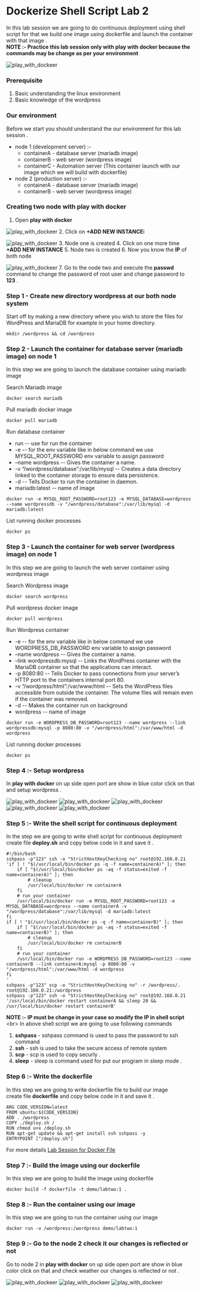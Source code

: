 # Dockerize Shell Script Lab 2
In this lab session we are going to do continuous deployment using shell script for that we build one image using dockerfile and launch the container with that image .<br/>
**NOTE :- Practice this lab session only with play with docker because the commands may be change as per your environment**

![play_with_dockeer](../images/labs_required/1.png)
### Prerequisite
1. Basic understanding the linux environment
2. Basic knowledge of the wordpress 
### Our environment
Before we start you should understand the our environment for this lab session . <br/>
- node 1 (development server) :-
	- containerA - database server (mariadb image)
	- containerB - web server (wordpress image)
	- containerC - Automation server (This container launch with our image which we will build with dockerfile)
- node 2 (production server) :-
	- containerA - database server (mariadb image)
	- containerB - web server (wordpress image)
### Creating two node with play with docker
1. Open **play with docker** 

![play_with_dockeer](../images/labs_required/1.png)
2. Click on **+ADD NEW INSTANCE**i

![play_with_dockeer](../images/labs_required/2.png)
3. Node one is created 
4. Click on one more time **+ADD NEW INSTANCE**
5. Node two is created 
6. Now you know the **IP** of both node

![play_with_dockeer](../images/labs_required/3.png) 
7. Go to the node two and execute the **passwd** command to change the password of root user and change password to **123** .

### Step 1 - Create new directory **wordpress** at our both node system 
Start off by making a new directory where you wish to store the files for WordPress and MariaDB for example in your home directory.
```
mkdir /wordpress && cd /wordpress
```

### Step 2 - Launch the container for database server (mariadb image) on node 1
In this step we are going to launch the database container using mariadb image <br/>

Search Mariadb image
```
docker search mariadb
```

Pull mariadb docker image
```
docker pull mariadb
```

Run database container 
* run -- use for run the container
* -e -- for the env variable like in below command we use MYSQL_ROOT_PASSWORD env variable to assign password
* –name wordpress -- Gives the container a name.
* -v “/wordpress/database”:/var/lib/mysql -- Creates a data directory linked to the container storage to ensure data persistence.
* -d -- Tells Docker to run the container in daemon.
* mariadb:latest -- name of image
```
docker run -e MYSQL_ROOT_PASSWORD=root123 -e MYSQL_DATABASE=wordpress --name wordpressdb -v "/wordpress/database":/var/lib/mysql -d mariadb:latest
```

List running docker processes 
```
docker ps
```

### Step 3 - Launch the container for web server (wordpress image) on node 1
In this step we are going to launch the web server container using wordpress image <br/>

Search Wordpress image
```
docker search wordpress
```

Pull wordpress docker image
```
docker pull wordpress
```

Run Wordpress container
* -e -- for the env variable like in below command we use WORDPRESS_DB_PASSWORD env variable to assign password
* –name wordpress -- Gives the container a name.
* –link wordpressdb:mysql -- Links the WordPress container with the MariaDB container so that the applications can interact.
* -p 8080:80 -- Tells Docker to pass connections from your server’s HTTP port to the containers internal port 80.
* -v “/wordpress/html”:/var/www/html -- Sets the WordPress files accessible from outside the container. The volume files will remain even if the container was removed.
* -d -- Makes the container run on background
* wordpress -- name of image
```
docker run -e WORDPRESS_DB_PASSWORD=root123 --name wordpress --link wordpressdb:mysql -p 8080:80 -v "/wordpress/html":/var/www/html -d wordpress
```

List running docker processes
```
docker ps
```

### Step 4 :- Setup wordpress 
In **play with docker** on up side open port are show in blue color click on that and setup wordpress . 

![play_with_dockeer](../images/labs_required/4.png)
![play_with_dockeer](../images/labs_required/5.png)
![play_with_dockeer](../images/labs_required/6.png)
![play_with_dockeer](../images/labs_required/7.png)
![play_with_dockeer](../images/labs_required/8.png)
### Step 5 :- Write the shell script for continuous deployment
In the step we are going to write shell script for continuous deployment <br/>
create file **deploy.sh** and copy below code in it and save it .
```
#!/bin/bash
sshpass -p"123" ssh -o "StrictHostKeyChecking no" root@192.168.0.21 'if [ ! "$(/usr/local/bin/docker ps -q -f name=containerA)" ]; then
    if [ "$(/usr/local/bin/docker ps -aq -f status=exited -f name=containerA)" ]; then
        # cleanup
        /usr/local/bin/docker rm containerA
    fi
    # run your container
    /usr/local/bin/docker run -e MYSQL_ROOT_PASSWORD=root123 -e MYSQL_DATABASE=wordpress --name containerA -v "/wordpress/database":/var/lib/mysql -d mariadb:latest
fi
if [ ! "$(/usr/local/bin/docker ps -q -f name=containerB)" ]; then
    if [ "$(/usr/local/bin/docker ps -aq -f status=exited -f name=containerB)" ]; then
        # cleanup
        /usr/local/bin/docker rm containerB
    fi
    # run your container
    /usr/local/bin/docker run -e WORDPRESS_DB_PASSWORD=root123 --name containerB --link containerA:mysql -p 8080:80 -v "/wordpress/html":/var/www/html -d wordpress
fi
'
sshpass -p"123" scp -o "StrictHostKeyChecking no" -r /wordpress/. root@192.168.0.21:/wordpress
sshpass -p"123" ssh -o "StrictHostKeyChecking no" root@192.168.0.21 '/usr/local/bin/docker restart containerA && sleep 20 && /usr/local/bin/docker restart containerB'
```
**NOTE :- IP must be change in your case so modify the IP in shell script** <br\>
In above shell script we are going to use following commands
1. **sshpass** - sshpass command is used to pass the password to ssh command 
2. **ssh** - ssh is used to take the secure access of remote system 
3. **scp** - scp is used to copy securly .
4. **sleep** - sleep is command used for put our program in sleep mode .

### Step 6 :- Write the dockerfile 
In this step we are going to write dockerfile file to build our image <br/>
create file **dockerfile** and copy below code in it and save it .
```
ARG CODE_VERSION=latest
FROM ubuntu:${CODE_VERSION}
ADD . /wordpress
COPY ./deploy.sh /
RUN chmod u+x /deploy.sh
RUN apt-get update && apt-get install ssh sshpass -y
ENTRYPOINT ["/deploy.sh"]
```
For more details [Lab Session for Docker File](../docker_deep_dive_part_1/dockerfile_hands_on_session.md)

### Step 7 :- Build the image using our dockerfile
In this step we are going to build the image using dockerfile
```
docker build -f dockerfile -t demo/labtwo:1 . 
```
### Step 8 :- Run the container using our image
In this step we are going to run the container using our image
```
docker run -v /wordpress:/wordpress demo/labtwo:1
``` 
### Step 9 :- Go to the node 2 check it our changes is reflected or not
Go to node 2 in **play with docker** on up side open port are show in blue color click on that and check weather our changes is reflected or not .

![play_with_dockeer](../images/labs_required/9.png)
![play_with_dockeer](../images/labs_required/10.png)
![play_with_dockeer](../images/labs_required/11.png)
